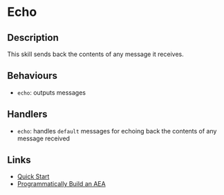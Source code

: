 # Echo

## Description

This skill sends back the contents of any message it receives.

## Behaviours

- `echo`: outputs messages

## Handlers

- `echo`: handles `default` messages for echoing back the contents of any message received

## Links

- <a href="https://docs.fetch.ai/aea/quickstart/" target="_blank">Quick Start</a>
- <a href="https://docs.fetch.ai/aea/build-aea-programmatically/" target="_blank">Programmatically Build an AEA</a>
